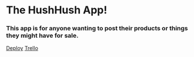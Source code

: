 # The HushHush App!
### This app is for anyone wanting to post their products or things they might have for sale.


[Deploy](https://hushhush-app.herokuapp.com/)
[Trello](https://trello.com/b/911WCX53/lifestyle-app)